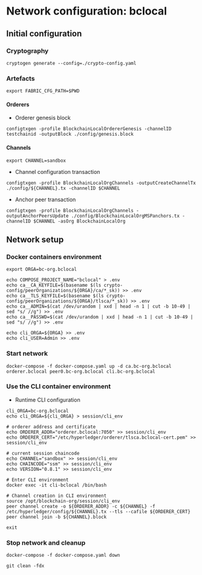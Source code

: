 # Network configuration: bclocal


## Initial configuration


### Cryptography

```
cryptogen generate --config=./crypto-config.yaml
```

### Artefacts

```
export FABRIC_CFG_PATH=$PWD
```

#### Orderers

  * Orderer genesis block

```
configtxgen -profile BlockchainLocalOrdererGenesis -channelID testchainid -outputBlock ./config/genesis.block
```

#### Channels

```
export CHANNEL=sandbox
```

  * Channel configuration transaction 

```
configtxgen -profile BlockchainLocalOrgChannels -outputCreateChannelTx ./config/${CHANNEL}.tx -channelID $CHANNEL
```

  * Anchor peer transaction

```
configtxgen -profile BlockchainLocalOrgChannels -outputAnchorPeersUpdate ./config/BlockchainLocalOrgMSPanchors.tx -channelID $CHANNEL -asOrg BlockchainLocalOrg
```

## Network setup

### Docker containers environment

```
export ORGA=bc-org.bclocal

echo COMPOSE_PROJECT_NAME="bclocal" > .env
echo ca__CA_KEYFILE=$(basename $(ls crypto-config/peerOrganizations/${ORGA}/ca/*_sk)) >> .env
echo ca__TLS_KEYFILE=$(basename $(ls crypto-config/peerOrganizations/${ORGA}/tlsca/*_sk)) >> .env
echo ca__ADMIN=$(cat /dev/urandom | xxd | head -n 1 | cut -b 10-49 | sed "s/ //g") >> .env
echo ca__PASSWD=$(cat /dev/urandom | xxd | head -n 1 | cut -b 10-49 | sed "s/ //g") >> .env

echo cli_ORGA=${ORGA} >> .env
echo cli_USER=Admin >> .env
```

### Start network

```
docker-compose -f docker-compose.yaml up -d ca.bc-org.bclocal orderer.bclocal peer0.bc-org.bclocal cli.bc-org.bclocal
```

### Use the CLI container environment


  * Runtime CLI configuration

```
cli_ORGA=bc-org.bclocal
echo cli_ORGA=${cli_ORGA} > session/cli_env

# orderer address and certificate
echo ORDERER_ADDR="orderer.bclocal:7050" >> session/cli_env
echo ORDERER_CERT="/etc/hyperledger/orderer/tlsca.bclocal-cert.pem" >> session/cli_env

# current session chaincode
echo CHANNEL="sandbox" >> session/cli_env
echo CHAINCODE="ssm" >> session/cli_env
echo VERSION="0.8.1" >> session/cli_env
```

```
# Enter CLI environment
docker exec -it cli-bclocal /bin/bash
```

```
# Channel creation in CLI environment
source /opt/blockchain-org/session/cli_env
peer channel create -o ${ORDERER_ADDR} -c ${CHANNEL} -f /etc/hyperledger/config/${CHANNEL}.tx --tls --cafile ${ORDERER_CERT}
peer channel join -b ${CHANNEL}.block
```

```
exit
```

### Stop network and cleanup

```
docker-compose -f docker-compose.yaml down
```

```
git clean -fdx
```

